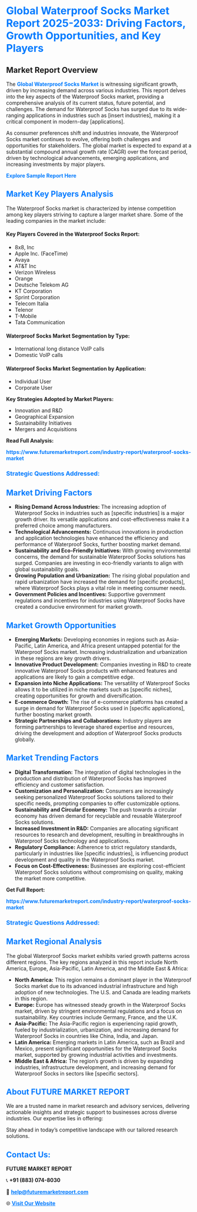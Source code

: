 <h1 style="color: #007BFF;">Global Waterproof Socks Market Report 2025-2033: Driving Factors, Growth Opportunities, and Key Players</h1>

<section id="overview">
<h2>Market Report Overview</h2>
<p>The <a href="https://www.futuremarketreport.com/industry-report/waterproof-socks-market" style="color: #007BFF; text-decoration: none;"><strong>Global Waterproof Socks Market</strong></a> is witnessing significant growth, driven by increasing demand across various industries. This report delves into the key aspects of the Waterproof Socks market, providing a comprehensive analysis of its current status, future potential, and challenges. The demand for Waterproof Socks has surged due to its wide-ranging applications in industries such as [insert industries], making it a critical component in modern-day [applications].</p>
<p>As consumer preferences shift and industries innovate, the Waterproof Socks market continues to evolve, offering both challenges and opportunities for stakeholders. The global market is expected to expand at a substantial compound annual growth rate (CAGR) over the forecast period, driven by technological advancements, emerging applications, and increasing investments by major players.</p>
</section>

<section id="overview">
<p><a href="https://www.futuremarketreport.com/request-sample/reportId=37566" style="color: #007BFF; text-decoration: none;"><strong>Explore Sample Report Here</strong></a></p>
</section>

<section id="key-players">
<h2 style="color: #007BFF;">Market Key Players Analysis</h2>
<p>The Waterproof Socks market is characterized by intense competition among key players striving to capture a larger market share. Some of the leading companies in the market include:</p>
<h4>Key Players Covered in the Waterproof Socks Report:</h4>
<ul><li>8x8, Inc</li><li>Apple Inc. (FaceTime)</li><li>Avaya</li><li>AT&amp;T Inc</li><li>Verizon Wireless</li><li>Orange</li><li>Deutsche Telekom AG</li><li>KT Corporation</li><li>Sprint Corporation</li><li>Telecom Italia</li><li>Telenor</li><li>T-Mobile</li><li>Tata Communication</li></ul>
<h4>Waterproof Socks Market Segmentation by Type:</h4>
<ul><li>International long distance VoIP calls</li><li>Domestic VoIP calls</li></ul>

<h4>Waterproof Socks Market Segmentation by Application:</h4>
<ul><li>Individual User</li><li>Corporate User</li></ul>
<p><strong>Key Strategies Adopted by Market Players:</strong></p>
<ul>
<li>Innovation and R&D</li>
<li>Geographical Expansion</li>
<li>Sustainability Initiatives</li>
<li>Mergers and Acquisitions</li>
</ul>
</section>

<section>
<p><strong>Read Full Analysis: </strong></p><a href="https://www.futuremarketreport.com/industry-report/waterproof-socks-market" style="color: #007BFF; text-decoration: none;"><strong>https://www.futuremarketreport.com/industry-report/waterproof-socks-market</strong></a>
<h3 style="color: #007BFF;">Strategic Questions Addressed:</h3>
</section>

<section id="driving-factors">
<h2 style="color: #007BFF;">Market Driving Factors</h2>
<ul>
<li><strong>Rising Demand Across Industries:</strong> The increasing adoption of Waterproof Socks in industries such as [specific industries] is a major growth driver. Its versatile applications and cost-effectiveness make it a preferred choice among manufacturers.</li>
<li><strong>Technological Advancements:</strong> Continuous innovations in production and application technologies have enhanced the efficiency and performance of Waterproof Socks, further boosting market demand.</li>
<li><strong>Sustainability and Eco-Friendly Initiatives:</strong> With growing environmental concerns, the demand for sustainable Waterproof Socks solutions has surged. Companies are investing in eco-friendly variants to align with global sustainability goals.</li>
<li><strong>Growing Population and Urbanization:</strong> The rising global population and rapid urbanization have increased the demand for [specific products], where Waterproof Socks plays a vital role in meeting consumer needs.</li>
<li><strong>Government Policies and Incentives:</strong> Supportive government regulations and incentives for industries using Waterproof Socks have created a conducive environment for market growth.</li>
</ul>
</section>

<section id="growth-opportunities">
<h2 style="color: #007BFF;">Market Growth Opportunities</h2>
<ul>
<li><strong>Emerging Markets:</strong> Developing economies in regions such as Asia-Pacific, Latin America, and Africa present untapped potential for the Waterproof Socks market. Increasing industrialization and urbanization in these regions are key growth drivers.</li>
<li><strong>Innovative Product Development:</strong> Companies investing in R&D to create innovative Waterproof Socks products with enhanced features and applications are likely to gain a competitive edge.</li>
<li><strong>Expansion into Niche Applications:</strong> The versatility of Waterproof Socks allows it to be utilized in niche markets such as [specific niches], creating opportunities for growth and diversification.</li>
<li><strong>E-commerce Growth:</strong> The rise of e-commerce platforms has created a surge in demand for Waterproof Socks used in [specific applications], further boosting market growth.</li>
<li><strong>Strategic Partnerships and Collaborations:</strong> Industry players are forming partnerships to leverage shared expertise and resources, driving the development and adoption of Waterproof Socks products globally.</li>
</ul>
</section>

<section id="trending-factors">
<h2 style="color: #007BFF;">Market Trending Factors</h2>
<ul>
<li><strong>Digital Transformation:</strong> The integration of digital technologies in the production and distribution of Waterproof Socks has improved efficiency and customer satisfaction.</li>
<li><strong>Customization and Personalization:</strong> Consumers are increasingly seeking personalized Waterproof Socks solutions tailored to their specific needs, prompting companies to offer customizable options.</li>
<li><strong>Sustainability and Circular Economy:</strong> The push towards a circular economy has driven demand for recyclable and reusable Waterproof Socks solutions.</li>
<li><strong>Increased Investment in R&D:</strong> Companies are allocating significant resources to research and development, resulting in breakthroughs in Waterproof Socks technology and applications.</li>
<li><strong>Regulatory Compliance:</strong> Adherence to strict regulatory standards, particularly in industries like [specific industries], is influencing product development and quality in the Waterproof Socks market.</li>
<li><strong>Focus on Cost-Effectiveness:</strong> Businesses are exploring cost-efficient Waterproof Socks solutions without compromising on quality, making the market more competitive.</li>
</ul>
</section>

<section>
<p><strong>Get Full Report: </strong></p><a href="https://www.futuremarketreport.com/industry-report/waterproof-socks-market" style="color: #007BFF; text-decoration: none;"><strong>https://www.futuremarketreport.com/industry-report/waterproof-socks-market</strong></a>
<h3 style="color: #007BFF;">Strategic Questions Addressed:</h3>
</section>


<section id="regional-analysis">
<h2 style="color: #007BFF;">Market Regional Analysis</h2>
<p>The global Waterproof Socks market exhibits varied growth patterns across different regions. The key regions analyzed in this report include North America, Europe, Asia-Pacific, Latin America, and the Middle East & Africa:</p>
<ul>
<li><strong>North America:</strong> This region remains a dominant player in the Waterproof Socks market due to its advanced industrial infrastructure and high adoption of new technologies. The U.S. and Canada are leading markets in this region.</li>
<li><strong>Europe:</strong> Europe has witnessed steady growth in the Waterproof Socks market, driven by stringent environmental regulations and a focus on sustainability. Key countries include Germany, France, and the U.K.</li>
<li><strong>Asia-Pacific:</strong> The Asia-Pacific region is experiencing rapid growth, fueled by industrialization, urbanization, and increasing demand for Waterproof Socks in countries like China, India, and Japan.</li>
<li><strong>Latin America:</strong> Emerging markets in Latin America, such as Brazil and Mexico, present significant opportunities for the Waterproof Socks market, supported by growing industrial activities and investments.</li>
<li><strong>Middle East & Africa:</strong> The region’s growth is driven by expanding industries, infrastructure development, and increasing demand for Waterproof Socks in sectors like [specific sectors].</li>
</ul>
</section>

<footer>
<h2 style="color: #007BFF;">About FUTURE MARKET REPORT</h2>
<p>We are a trusted name in market research and advisory services, delivering actionable insights and strategic support to businesses across diverse industries. Our expertise lies in offering:</p>

<p>Stay ahead in today’s competitive landscape with our tailored research solutions.</p>

<h2 style="color: #007BFF;">Contact Us:</h2>
<p><strong>FUTURE MARKET REPORT</strong></p>
<p>📞 <strong>+91 (883) 074-8030</strong></p>
<p>📧 <strong><a href="mailto:help@futuremarketreport.com" style="color: #007BFF;">help@futuremarketreport.com</a></strong></p>
<p>🌐 <strong><a href="https://www.futuremarketreport.com/" style="color: #007BFF;">Visit Our Website</a></strong></p>
</footer>